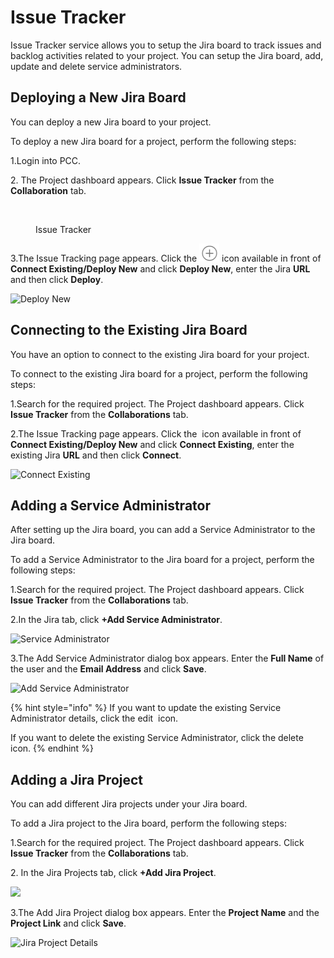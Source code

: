 # Issue Tracker

Issue Tracker service allows you to setup the Jira board to track issues and backlog activities related to your project. You can setup the Jira board, add, update and delete service administrators.

## Deploying a New Jira Board <a href="#deploying-a-new-jira-board" id="deploying-a-new-jira-board"></a>

You can deploy a new Jira board to your project.

To deploy a new Jira board for a project, perform the following steps:

1.Login into PCC.

2\. The Project dashboard appears. Click **Issue Tracker** from the **Collaboration** tab.

<figure><img src="broken-reference" alt=""><figcaption><p>Issue Tracker </p></figcaption></figure>

3.The Issue Tracking page appears. Click the <img src="../../../.gitbook/assets/P Icon (1) (1).png" alt="" data-size="line"> icon available in front of **Connect Existing/Deploy New** and click **Deploy New**, enter the Jira **URL** and then click **Deploy**.

![Deploy New](https://lh5.googleusercontent.com/LXHMBmL0NfWXWYIrl4S4UbYtRq9Rg3Ai8Hy2me2xXcXpvU89VMRZLH4HPkif\_PsHgGDCe5De4KdNz63tQx\_K1mQQXidEkXrAFSGdvjWveAjJ9Zgxvh5Lexpo9aGO-XggtBaEgFr3vR4jZuDFaro)

## Connecting to the Existing Jira Board <a href="#connecting-to-the-existing-jira-board" id="connecting-to-the-existing-jira-board"></a>

You have an option to connect to the existing Jira board for your project.

To connect to the existing Jira board for a project, perform the following steps:

1.Search for the required project. The Project dashboard appears. Click **Issue Tracker** from the **Collaborations** tab.

2.The Issue Tracking page appears. Click the <img src="../../../.gitbook/assets/P Icon (1).png" alt="" data-size="line"> icon available in front of **Connect Existing/Deploy New** and click **Connect Existing**, enter the existing Jira **URL** and then click **Connect**.

![Connect Existing](https://lh3.googleusercontent.com/1CCFzZu4NHODZNeZYXkBaw1H5UiUQ6XmROI-N0RiXFLzBlp4upj5AAJw\_7NwJtmJhT9hWvWIN3sh7bL7W97ELB0CjJiSowPp8AcW-\_6KJ9bZmR7SvHze5rYD7I8VAr1ymC3bx1VpVhGG5MufJ4g)

## Adding a Service Administrator <a href="#adding-a-service-administrator" id="adding-a-service-administrator"></a>

After setting up the Jira board, you can add a Service Administrator to the Jira board.

To add a Service Administrator to the Jira board for a project, perform the following steps:

1.Search for the required project. The Project dashboard appears. Click **Issue Tracker** from the **Collaborations** tab.

2.In the Jira tab, click **+Add Service Administrator**.

![Service Administrator](https://lh4.googleusercontent.com/lwtL9giH5YokrmRK4BdTxVUs5\_hcdMjWmjPNobARv5n7pKYHxAOaDF27OzNfR0BlWS4wAPZaY5ygAH65IsqK2Nz20Ml87cco7UhYHgRwIVbG6PfAb6EFNcUpO2S\_PybwBpAGfVWBEO6kU5NvgMg)

3.The Add Service Administrator dialog box appears. Enter the **Full Name** of the user and the **Email Address** and click **Save**.

![Add Service Administrator](https://lh6.googleusercontent.com/Btevp6m537vBEzJukC\_v2cgQFaAtrkFJ9zeDuHuKuVTb68xX3C7LRfBFZc0iSbjRaanoK3FsNZIZIdr96-jR8k1QfVAEQrAi3M0VNUkQIG2gJ\_OOGHrF\_TlS3pr23TtMxKSmv5OQOpu7-9wjVvE)

{% hint style="info" %}
If you want to update the existing Service Administrator details, click the edit <img src="../../../.gitbook/assets/Edit_Icon (2).png" alt="" data-size="line"> icon.

If you want to delete the existing Service Administrator, click the delete <img src="../../../.gitbook/assets/Delete_Icon (1).png" alt="" data-size="line">icon.
{% endhint %}

## Adding a Jira Project <a href="#adding-a-jira-project" id="adding-a-jira-project"></a>

You can add different Jira projects under your Jira board.

To add a Jira project to the Jira board, perform the following steps:

1.Search for the required project. The Project dashboard appears. Click **Issue Tracker** from the **Collaborations** tab.

2\. In the Jira Projects tab, click **+Add Jira Project**.

![](https://lh6.googleusercontent.com/\_oggjMTLfYsrKRVepu\_qRMgi2lDWsrRJkwoZm5wOKjYSfXqrBw93-g1eytv98gJ2pfydSahfRrT6sgIw5ekxCD0-WGScVLm62852ZnGPqlL9ocWFt7NDs-wIVv2N\_Q6xQWo0vjD4iuvXwmdusMs)

3.The Add Jira Project dialog box appears. Enter the **Project Name** and the **Project Link** and click **Save**.

![Jira Project Details​](https://gblobscdn.gitbook.com/assets%2F-MEMVgDuxi7j4ZpeENUY%2F-MMBlGE9llYV34lpVq8U%2F-MMBmjSoB38dQFScufsW%2FJira\_Proj.png?alt=media\&token=bed214bb-f30c-4881-aaa3-732c52a855b3)
